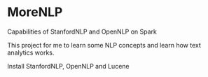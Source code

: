 # MoreNLP
Capabilities of StanfordNLP and OpenNLP on Spark

This project for me to learn some NLP concepts and learn how text analytics works.

Install StanfordNLP, OpenNLP and Lucene
